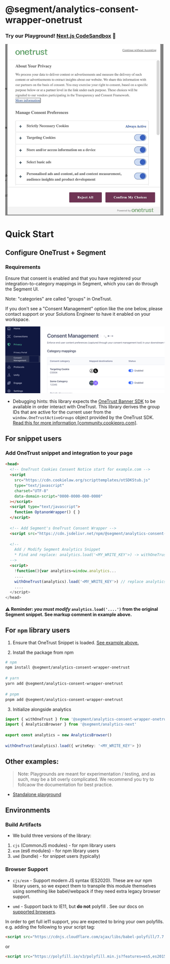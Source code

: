 # @segment/analytics-consent-wrapper-onetrust

### Try our Playground! [Next.js CodeSandbox](https://codesandbox.io/p/sandbox/focused-bhaskara-jysqr5) 🚀

<img src="img/onetrust-popup.jpg" width="500" />

# Quick Start

## Configure OneTrust + Segment



### Requirements
Ensure that consent is enabled and that you have registered your integration-to-category mappings in Segment, which you can do through the Segment UI.

Note: "categories" are called "groups" in OneTrust.

If you don't see a "Consent Management" option like the one below, please contact support or your Solutions Engineer to have it enabled on your workspace.

![Segment.io consent management UI](img/consent-mgmt-ui.png)

- Debugging hints: this library expects the [OneTrust Banner SDK](https://community.cookiepro.com/s/article/UUID-d8291f61-aa31-813a-ef16-3f6dec73d643?language=en_US) to be available in order interact with OneTrust. This library derives the group IDs that are active for the current user from the `window.OneTrustActiveGroups` object provided by the OneTrust SDK. [Read this for more information [community.cookiepro.com]](https://community.cookiepro.com/s/article/UUID-66bcaaf1-c7ca-5f32-6760-c75a1337c226?language=en_US).


## For snippet users
### Add OneTrust snippet and integration to your page
```html
<head>
  <!-- OneTrust Cookies Consent Notice start for example.com -->
  <script
    src="https://cdn.cookielaw.org/scripttemplates/otSDKStub.js"
    type="text/javascript"
    charset="UTF-8"
    data-domain-script="0000-0000-000-0000"
  ></script>
  <script type="text/javascript">
    function OptanonWrapper() { }
  </script>

  <!-- Add Segment's OneTrust Consent Wrapper -->
  <script src="https://cdn.jsdelivr.net/npm/@segment/analytics-consent-wrapper-onetrust@latest/dist/umd/analytics-onetrust.umd.js"></script>

  <!--
    Add / Modify Segment Analytics Snippet
    * Find and replace: analytics.load('<MY_WRITE_KEY'>) -> withOneTrust(analytics).load('<MY_WRITE_KEY'>)
  -->
  <script>
    !function(){var analytics=window.analytics...
    ....
    withOneTrust(analytics).load('<MY_WRITE_KEY'>) // replace analytics.load()
    ....
  </script>
</head>
```

#### ⚠️ Reminder: _you must modify_ `analytics.load('....')` from the original Segment snippet. See markup comment in example above.
## For `npm` library users

1. Ensure that OneTrust Snippet is loaded. [See example above.](#add-onetrust-snippet-and-integration-to-your-page)

2. Install the package from npm

```sh
# npm
npm install @segment/analytics-consent-wrapper-onetrust

# yarn
yarn add @segment/analytics-consent-wrapper-onetrust

# pnpm
pnpm add @segment/analytics-consent-wrapper-onetrust
```

3. Initialize alongside analytics

```ts
import { withOneTrust } from '@segment/analytics-consent-wrapper-onetrust'
import { AnalyticsBrowser } from '@segment/analytics-next'

export const analytics = new AnalyticsBrowser()

withOneTrust(analytics).load({ writeKey: '<MY_WRITE_KEY'> })

```

## Other examples:

> Note: Playgrounds are meant for experimentation / testing, and as such, may be a bit overly complicated.
> We recommend you try to follcaow the documentation for best practice.

- [Standalone playground](/examples/standalone-playground/pages/index-consent.html)

## Environments

### Build Artifacts

- We build three versions of the library:

1. `cjs` (CommonJS modules) - for npm library users
2. `esm` (es6 modules) - for npm library users
3. `umd` (bundle) - for snippet users (typically)

### Browser Support

- `cjs/esm` - Support modern JS syntax (ES2020). These are our npm library users, so we expect them to transpile this module themselves using something like babel/webpack if they need extra legacy browser support.

- `umd` - Support back to IE11, but **do not** polyfill . See our docs on [supported browsers](https://segment.com/docs/connections/sources/catalog/libraries/website/javascript/supported-browsers).

In order to get full ie11 support, you are expected to bring your own polyfills. e.g. adding the following to your script tag:

```html
<script src="https://cdnjs.cloudflare.com/ajax/libs/babel-polyfill/7.7.0/polyfill.min.js"></script>
```

or

```html
<script src="https://polyfill.io/v3/polyfill.min.js?features=es5,es2015,es2016,es2017,es2018,es2019,es2020&flags=gated"></script>
```
